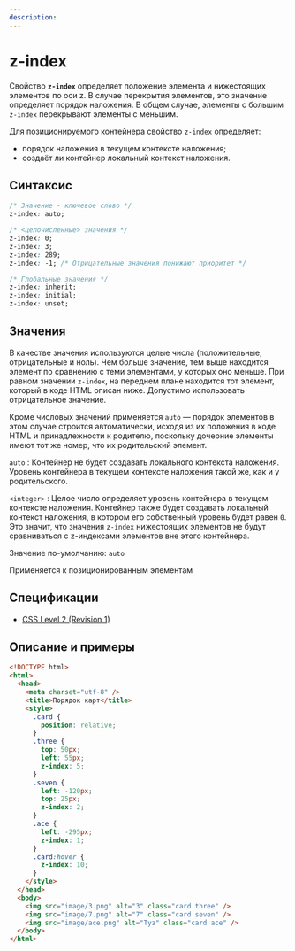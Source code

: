 ```yaml
---
description:
---
```


# z-index

Свойство **`z-index`** определяет положение элемента и нижестоящих элементов по оси z. В случае перекрытия элементов, это значение определяет порядок наложения. В общем случае, элементы с большим `z-index` перекрывают элементы с меньшим.

Для позиционируемого контейнера свойство `z-index` определяет:

- порядок наложения в текущем контексте наложения;
- создаёт ли контейнер локальный контекст наложения.

## Синтаксис

```css
/* Значение - ключевое слово */
z-index: auto;

/* <целочисленные> значения */
z-index: 0;
z-index: 3;
z-index: 289;
z-index: -1; /* Отрицательные значения понижают приоритет */

/* Глобальные значения */
z-index: inherit;
z-index: initial;
z-index: unset;
```

## Значения

В качестве значения используются целые числа (положительные, отрицательные и ноль). Чем больше значение, тем выше находится элемент по сравнению с теми элементами, у которых оно меньше. При равном значении `z-index`, на переднем плане находится тот элемент, который в коде HTML описан ниже. Допустимо использовать отрицательное значение.

Кроме числовых значений применяется `auto` — порядок элементов в этом случае строится автоматически, исходя из их положения в коде HTML и принадлежности к родителю, поскольку дочерние элементы имеют тот же номер, что их родительский элемент.

`auto`
: Контейнер не будет создавать локального контекста наложения. Уровень контейнера в текущем контексте наложения такой же, как и у родительского.

`<integer>`
: Целое число определяет уровень контейнера в текущем контексте наложения. Контейнер также будет создавать локальный контекст наложения, в котором его собственный уровень будет равен `0`. Это значит, что значения `z-index` нижестоящих элементов не будут сравниваться с z-индексами элементов вне этого контейнера.

Значение по-умолчанию: `auto`

Применяется к позиционированным элементам

## Спецификации

- [CSS Level 2 (Revision 1)](http://www.w3.org/TR/CSS2/visuren.html#z-index)

## Описание и примеры

```html
<!DOCTYPE html>
<html>
  <head>
    <meta charset="utf-8" />
    <title>Порядок карт</title>
    <style>
      .card {
        position: relative;
      }
      .three {
        top: 50px;
        left: 55px;
        z-index: 5;
      }
      .seven {
        left: -120px;
        top: 25px;
        z-index: 2;
      }
      .ace {
        left: -295px;
        z-index: 1;
      }
      .card:hover {
        z-index: 10;
      }
    </style>
  </head>
  <body>
    <img src="image/3.png" alt="3" class="card three" />
    <img src="image/7.png" alt="7" class="card seven" />
    <img src="image/ace.png" alt="Туз" class="card ace" />
  </body>
</html>
```
